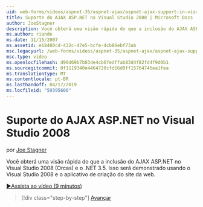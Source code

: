 ```yaml
---
uid: web-forms/videos/aspnet-35/aspnet-ajax/aspnet-ajax-support-in-visual-studio-2008
title: Suporte do AJAX ASP.NET no Visual Studio 2008 | Microsoft Docs
author: JoeStagner
description: Você obterá uma visão rápida do que a inclusão do AJAX ASP.NET no Visual Studio 2008 (Orcas) e o .NET 3.5. Isso será demonstrado por meio do Visual Studio...
ms.author: riande
ms.date: 11/15/2007
ms.assetid: e18480cd-432c-47e5-bcfe-4cb86ebf73ab
msc.legacyurl: /web-forms/videos/aspnet-35/aspnet-ajax/aspnet-ajax-support-in-visual-studio-2008
msc.type: video
ms.openlocfilehash: d90d69b7b03de4cb6fedffab83d4f82fd4f9d0b1
ms.sourcegitcommit: 0f1119340e4464720cfd16d0ff15764746ea1fea
ms.translationtype: MT
ms.contentlocale: pt-BR
ms.lasthandoff: 04/17/2019
ms.locfileid: "59395600"
---
```

# <a name="aspnet-ajax-support-in-visual-studio-2008"></a>Suporte do AJAX ASP.NET no Visual Studio 2008

por [Joe Stagner](https://github.com/JoeStagner)

Você obterá uma visão rápida do que a inclusão do AJAX ASP.NET no Visual Studio 2008 (Orcas) e o .NET 3.5. Isso será demonstrado usando o Visual Studio 2008 e o aplicativo de criação do site da web.

[&#9654;Assista ao vídeo (9 minutos)](https://channel9.msdn.com/Blogs/ASP-NET-Site-Videos/aspnet-ajax-support-in-visual-studio-2008)

> [!div class="step-by-step"]
> [Avançar](adding-ajax-functionality-to-an-existing-aspnet-page.md)
